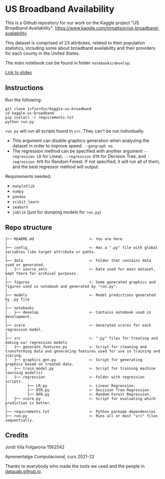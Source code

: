 # US Broadband Availability

This is a Github repository for our work on the Kaggle project "US Broadband Availability": https://www.kaggle.com/mmattson/us-broadband-availability.

This dataset is comprised of 23 attributes, related to their population statistics, including some about broadband availability and their providers for each county in the United States.

The main notebook can be found in folder `notebooks/develop`.

[Link to slides](https://docs.google.com/presentation/d/1zY-pLXvA7i32oYHrilYPkyFouNfZRb3wj7GLWrEO1GQ/edit?usp=sharing)

## Instructions

Run the following:
```
git clone jvfjordiv/kaggle-us-broadband
cd kaggle-us-broadband
pip install -r requirements.txt
python run.py
```

`run.py` will run all scripts found in `src`. They can't be run individually.
* This argument can disable graphics generation when analyzing the dataset in order to improve speed: `--gengraph no`.
* The regression method can be specified with another argument `--regression LR` for Linear, `--regression DTR` for Decision Tree, and `-regression RFR` for Random Forest. If not specified, it will run all of them, and the best regressor method will output.

Requirements needed:
* `matplotlib`
* `numpy`
* `pandas`
* `scikit_learn`
* `seaborn`
* `joblib` (just for dumping models for `run.py`)

## Repo structure 

```
├── README.md                         <- You are here
│
├── config                            <- Has a ".py" file with global variables like target attribute or paths.
│
├── data                              <- Folder that contains data used or generated.
│   ├── source_sets                   <- Data used for main dataset, kept there for archival purposes.
│
├── figures                           <- Some generated graphics and figures used in notebook and generated by "run.py".
│
├── models                            <- Model predictions generated by .py file
│
├── notebooks
│   ├── develop                       <- Contains notebook used in development.
│
├── score                             <- Generated scores for each regression model.
│
├── src                               <- ".py" files for treating and making our regression models 
│   ├── generate_features.py          <- Script for cleaning and transforming data and generating features used for use in training and scoring.
│   ├── graphics_gen.py               <- Script for generating graphics based on treated data.
│   ├── train_model.py                <- Script for training machine learning model(s)
│   ├── regression                    <- Folder with regression scripts.
│         ├── LR.py                   <- Linear Regression.
│         ├── DTR.py                  <- Decision Tree Regression.
│         ├── RFR.py                  <- Random Forest Regression.
│   ├── score.py                      <- Script for evaluating which prediction is better.
│
├── requirements.txt                  <- Python package dependencies 
├── run.py                            <- Runs all or most "src" files sequentially.
```

## Credits

Jordi Vila Folgarona 1562542

Aprenentatge Computacional, curs 2021-22

Thanks to everybody who made the tools we used and the people in [datauab.github.io](https://datauab.github.io).
